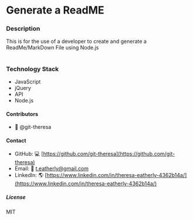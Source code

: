 # Generate a ReadME

### Description
This is for the use of a developer to create and generate a ReadMe/MarkDown File using Node.js
 
#

#



### Technology Stack
*   JavaScript
*   jQuery
*   API
*   Node.js

#### Contributors
*   :1st_place_medal: @git-theresa

#### Contact
*   GitHub: :computer: [https://github.com/git-theresa](https://github.com/git-theresa) 
*   Email: :e-mail: [t.eatherly@gmail.com](t.eatherly@gmail.com)
*   LinkedIn: :earth_americas: [https://www.linkedin.com/in/theresa-eatherly-4362b14a/](https://www.linkedin.com/in/theresa-eatherly-4362b14a/)

##### License 
MIT